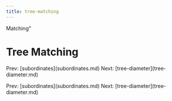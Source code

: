 ```yaml
---
title: tree-matching
---
```


Matching\"

# Tree Matching

Prev: \[subordinates](subordinates.md) Next:
\[tree-diameter](tree-diameter.md)

Prev: \[subordinates](subordinates.md) Next:
\[tree-diameter](tree-diameter.md)
